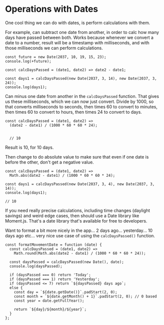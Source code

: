 # Operations with Dates

One cool thing we can do with dates, is perform calculations with them.

For example, can subtract one date from another, in order to calc how many days have passed between both.
Works because whenever we convert a date to a number, result will be a timestamp with milliseconds, and with those milliseconds we can perform calculations.

```
const future = new Date(2037, 10, 19, 15, 23);
console.log(+future);

const calcDaysPassed = (date1, date2) => date2 - date1;

const days1 = calcDaysPassed(new Date(2037, 3, 14), new Date(2037, 3, 24));
console.log(days1);
```

Can minus one date from another in the `calcDaysPassed` function. That gives us these milliseconds, which we can now just convert. Divide by 1000, so that converts milliseconds to seconds, then times 60 to convert to minutes, then times 60 to convert to hours, then times 24 to convert to days.

```
const calcDaysPassed = (date1, date2) =>
  (date2 - date1) / (1000 * 60 * 60 * 24);


  // 10
```

Result is 10, for 10 days.

Then change to do absolute value to make sure that even if one date is before the other, don't get a negative value.

```
const calcDaysPassed = (date1, date2) =>
  Math.abs(date2 - date1) / (1000 * 60 * 60 * 24);

const days1 = calcDaysPassed(new Date(2037, 3, 4), new Date(2037, 3, 14));
console.log(days1);

// 10
```

If you need really precise calculations, including time changes (daylight savings) and weird edge cases, then should use a Date library like Moment.js. That's a date library that's available for free to developers.

Want to format a bit more nicely in the app... 2 days ago... yesterday... 10 days ago etc... very nice use case of using the `calcDaysPassed()` function.

```
const formatMovementDate = function (date) {
  const calcDaysPassed = (date1, date2) =>
    Math.round(Math.abs(date2 - date1) / (1000 * 60 * 60 * 24));

  const daysPassed = calcDaysPassed(new Date(), date);
  console.log(daysPassed);

  if (daysPassed === 0) return 'Today';
  if (daysPassed === 1) return 'Yesterday';
  if (daysPassed <= 7) return `${daysPassed} days ago`;
  else {
    const day = `${date.getDate()}`.padStart(2, 0);
    const month = `${date.getMonth() + 1}`.padStart(2, 0); // 0 based
    const year = date.getFullYear();

    return `${day}/${month}/${year}`;
  }
};
```
